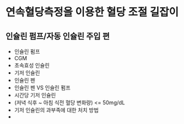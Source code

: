# 연속혈당측정을 이용한 혈당 조절 길잡이
## 인슐린 펌프/자동 인슐린 주입 편
- 인슐린 펌프
- CGM
- 초속효성 인슐린
- 기저 인슐린
- 인슐린 펜
- 인슐린 펜 VS 인슐린 펌프
- 시간당 기저 인슐린
- (저녁 식후 ~ 아침 식전 혈당 변화량) <= 50mg/dL
- 기저 인슐린의 과부족에 대한 처치 방법
- 
